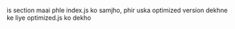 is section maai phle index.js ko samjho, phir uska optimized version dekhne ke liye optimized.js ko dekho